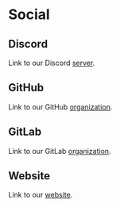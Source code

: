 # Social

## Discord
Link to our Discord [server](https://discord.gg/rRFfFRvs).

## GitHub
Link to our GitHub [organization](https://github.com/miccunifi).

## GitLab
Link to our GitLab [organization](https://gitlab.com/micc).

## Website
Link to our [website](https://www.micc.unifi.it).
